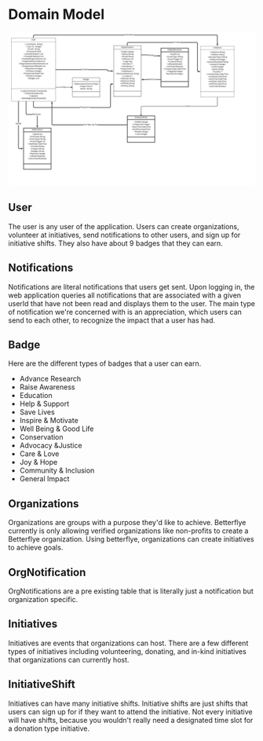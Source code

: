# Domain Model

![Domain Model](Domain%20Chart%20for%20Betterflye.png)

## User

The user is any user of the application. Users can create organizations, volunteer at initiatives, send notifications to other users, and sign up for initiative shifts. They also have about 9 badges that they can earn.

## Notifications

Notifications are literal notifications that users get sent. Upon logging in, the web application queries all notifications that are associated with a given userId that have not been read and displays them to the user. The main type of notification we're concerned with is an appreciation, which users can send to each other, to recognize the impact that a user has had.

## Badge

Here are the different types of badges that a user can earn.

- Advance Research
- Raise Awareness
- Education
- Help & Support
- Save Lives
- Inspire & Motivate
- Well Being & Good Life
- Conservation
- Advocacy &Justice
- Care & Love
- Joy & Hope
- Community & Inclusion
- General Impact

## Organizations

Organizations are groups with a purpose they'd like to achieve. Betterflye currently is only allowing verified organizations like non-profits to create a Betterflye organization. Using betterflye, organizations can create initiatives to achieve goals.

## OrgNotification

OrgNotifications are a pre existing table that is literally just a notification but organization specific.

## Initiatives

Initiatives are events that organizations can host. There are a few different types of initiatives including volunteering, donating, and in-kind initiatives that organizations can currently host.

## InitiativeShift

Initiatives can have many initiative shifts. Initiative shifts are just shifts that users can sign up for if they want to attend the initiative. Not every initiative will have shifts, because you wouldn't really need a designated time slot for a donation type initiative.